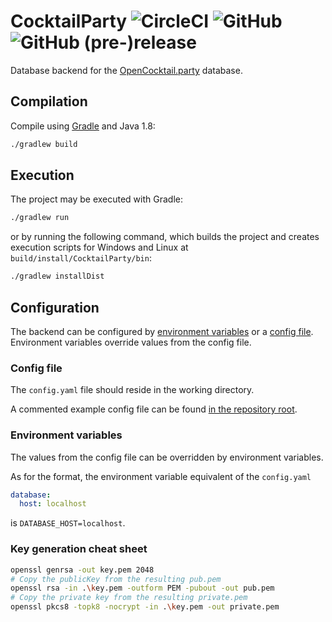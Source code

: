 # CocktailParty ![CircleCI](https://img.shields.io/circleci/project/github/OpenAlcoholics/CocktailParty.svg) ![GitHub](https://img.shields.io/github/license/OpenAlcoholics/CocktailParty.svg) ![GitHub (pre-)release](https://img.shields.io/github/release/OpenAlcoholics/CocktailParty/all.svg)

Database backend for the [OpenCocktail.party](http://OpenCocktail.party) database.

## Compilation

Compile using [Gradle](https://gradle.org/) and Java 1.8:

```bash
./gradlew build
```

## Execution

The project may be executed with Gradle:

```bash
./gradlew run
```

or by running the following command, which builds the project and creates execution
scripts for Windows and Linux at `build/install/CocktailParty/bin`:

```bash
./gradlew installDist
```

## Configuration

The backend can be configured by [environment variables](#environment-variables) or
a [config file](#config-file). Environment variables override values from the config file.

### Config file

The `config.yaml` file should reside in the working directory.

A commented example config file can be found [in the repository root](config.example.yaml).

### Environment variables

The values from the config file can be overridden by environment variables.

As for the format, the environment variable equivalent of the `config.yaml`

```yaml
database:
  host: localhost
```

is `DATABASE_HOST=localhost`.

### Key generation cheat sheet

```bash
openssl genrsa -out key.pem 2048
# Copy the publicKey from the resulting pub.pem
openssl rsa -in .\key.pem -outform PEM -pubout -out pub.pem
# Copy the private key from the resulting private.pem
openssl pkcs8 -topk8 -nocrypt -in .\key.pem -out private.pem
```
